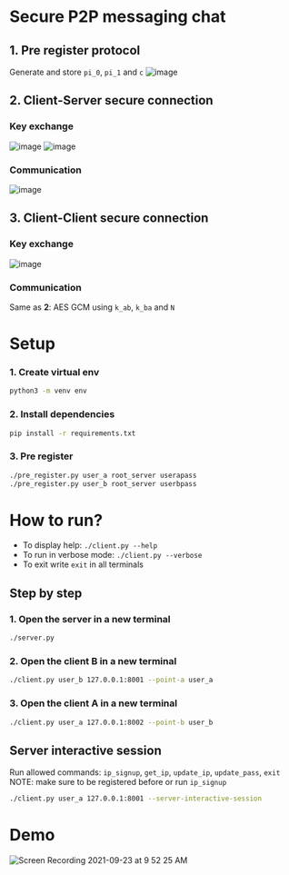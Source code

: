 Secure P2P messaging chat
===

## 1. Pre register protocol

Generate and store `pi_0`, `pi_1` and `c`
![image](https://user-images.githubusercontent.com/27580836/134527220-a926b40b-2340-4a62-bcac-de9a9070cb0a.png)

## 2. Client-Server secure connection

### Key exchange

![image](https://user-images.githubusercontent.com/27580836/134527601-9d273d1d-0cc2-4042-afc4-8d3667c42781.png)
![image](https://user-images.githubusercontent.com/27580836/134527698-6047a83e-1e50-464b-a73b-3dbd37e5e9a4.png)

### Communication

![image](https://user-images.githubusercontent.com/27580836/134527977-34c6b30f-f6a8-4f6c-ad00-603c7e5aa84b.png)


## 3. Client-Client secure connection

### Key exchange
![image](https://user-images.githubusercontent.com/27580836/134528081-57bbd54b-2eb8-4850-83f8-c3800d312806.png)

### Communication

Same as **2**: AES GCM using `k_ab`, `k_ba` and `N`

# Setup

### 1. Create virtual env
```bash
python3 -m venv env
```

### 2. Install dependencies
```bash
pip install -r requirements.txt
```

### 3. Pre register
```bash
./pre_register.py user_a root_server userapass
./pre_register.py user_b root_server userbpass
```

# How to run?

- To display help: `./client.py --help`
- To run in verbose mode: `./client.py --verbose`
- To exit write `exit` in all terminals

## Step by step

### 1. Open the server in a new terminal
```bash
./server.py
```

### 2. Open the client **B** in a new terminal
```bash
./client.py user_b 127.0.0.1:8001 --point-a user_a
```

### 3. Open the client **A** in a new terminal
```bash
./client.py user_a 127.0.0.1:8002 --point-b user_b
```

## Server interactive session

Run allowed commands: `ip_signup`, `get_ip`, `update_ip`, `update_pass`, `exit`
NOTE: make sure to be registered before or run `ip_signup`

```bash
./client.py user_a 127.0.0.1:8001 --server-interactive-session
```

# Demo
![Screen Recording 2021-09-23 at 9 52 25 AM](https://user-images.githubusercontent.com/27580836/134535042-2bcbca52-5846-48a1-9861-0aec7028be29.gif)

